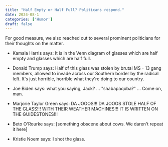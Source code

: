 ```yaml
---
title: "Half Empty or Half Full? Politicans respond."
date: 2024-08-1
categories: ['Humor']
draft: false
---
```


For good measure, we also reached out to several prominent politicians for their thoughts on the matter.

* Kamala Harris says: It is in the Venn diagram of glasses which are half empty and glasses which are half full.

* Donald Trump says: Half of this glass was stolen by brutal MS - 13 gang members, allowed to invade across our Southern border by the radical left. It's just horrible, horrible what they're doing to our country.

* Joe Biden says: what you saying, Jack? ... "shabapaqoba?" ... Come on, man.

* Marjorie Taylor Green says: DA JOOOS!!! DA JOOOS STOLE HALF OF THE GLASS!!! WITH THEIR WEATHER MACHINES!!! IT IS WRITTEN ON THE GUIDESTONES!!!

* Beto O'Rourke says: [something obscene about cows. We daren't repeat it here]

* Kristie Noem says: I shot the glass.

